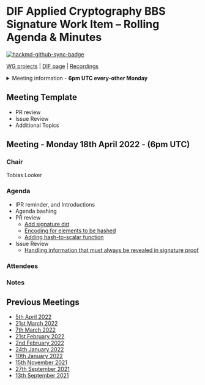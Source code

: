 # DIF Applied Cryptography BBS Signature Work Item – Rolling Agenda & Minutes

[![hackmd-github-sync-badge](https://hackmd.io/gM7CE-Q-S5CPoSEIg086Kw/badge)](https://hackmd.io/gM7CE-Q-S5CPoSEIg086Kw)


[WG projects](https://github.com/topics/wg-crypto) | [DIF page](https://identity.foundation/working-groups/crypto.html) | [Recordings](https://docs.google.com/spreadsheets/d/1wgccmMvIImx30qVE9GhRKWWv3vmL2ZyUauuKx3IfRmA/edit#gid=339046779)

<details>
<summary> Meeting information - <b>6pm UTC every-other Monday</b></summary>

- Before your contribute - [**join DIF**](https://identity.foundation/join) and [sign the WG charter](https://bit.ly/DIF-WG-select1) (both are required!)
- Time: 6pm UTC, 2pm EDT, 11am PDT
- [Zoom room](https://us02web.zoom.us/j/87409761657?pwd=SXVSUGtVQXUyYzdxbnVvQkNJcXdGQT09), Meeting ID: 843 0611 0644 , Password: 799969
</details>

## Meeting Template
- PR review
- Issue Review
- Additional Topics

## Meeting - Monday 18th April 2022 - (6pm UTC)

### Chair

Tobias Looker

### Agenda

- IPR reminder, and Introductions
- Agenda bashing
- PR review
    - [Add signature dst](https://github.com/decentralized-identity/bbs-signature/pull/95)
    - [Encoding for elements to be hashed](https://github.com/decentralized-identity/bbs-signature/pull/97)
    - [Adding hash-to-scalar function](https://github.com/decentralized-identity/bbs-signature/pull/101)
- Issue Review
    - [Handling information that must always be revealed in signature proof](https://github.com/decentralized-identity/bbs-signature/issues/102)

### Attendees

### Notes

## Previous Meetings

- [5th April 2022](./meetings/2022-04-05/agenda.md)
- [21st March 2022](./meetings/2022-03-21/agenda.md)
- [7th March 2022](./meetings/2022-03-07/agenda.md)
- [21st February 2022](./meetings/2022-02-21/agenda.md)
- [2nd February 2022](./meetings/2022-02-08/agenda.md)
- [24th January 2022](./meetings/2022-01-24/agenda.md)
- [10th January 2022](./meetings/2022-01-01/agenda.md)
- [15th November 2021](./meetings/2021-11-15/agenda.md)
- [27th September 2021](./meetings/2021-08-27/agenda.md)
- [13th September 2021](./meetings/2021-08-13/agenda.md)
